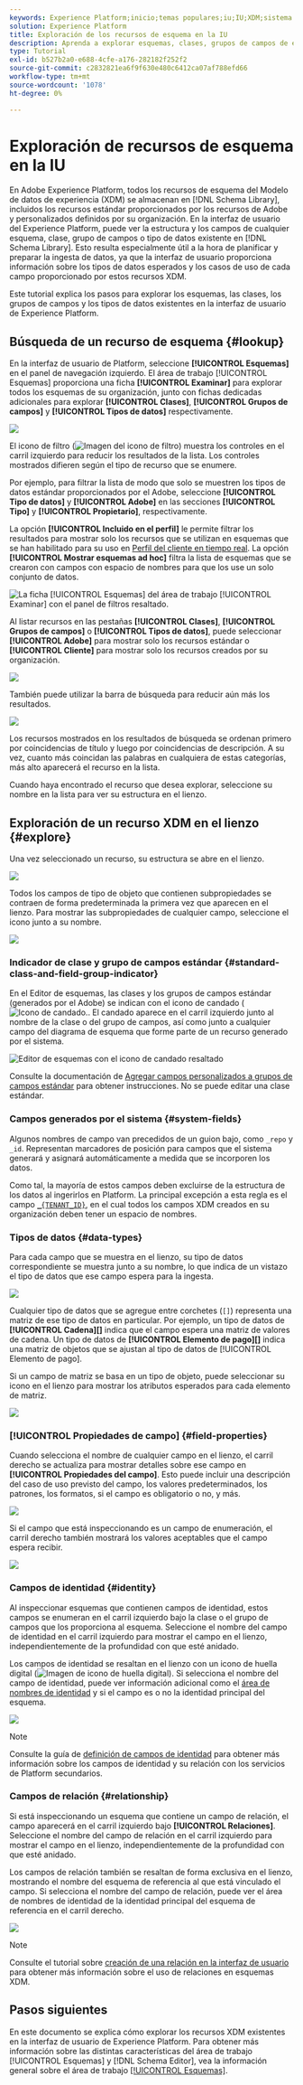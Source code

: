 ```yaml
---
keywords: Experience Platform;inicio;temas populares;iu;IU;XDM;sistema XDM;modelo de datos de experiencia;modelo de datos de experiencia;modelo de datos de experiencia;modelo de datos de experiencia;modelo de datos;explorar;clase;grupo de campos;tipo de datos;esquema;
solution: Experience Platform
title: Exploración de los recursos de esquema en la IU
description: Aprenda a explorar esquemas, clases, grupos de campos de esquema y tipos de datos existentes en la interfaz de usuario de Experience Platform.
type: Tutorial
exl-id: b527b2a0-e688-4cfe-a176-282182f252f2
source-git-commit: c2832821ea6f9f630e480c6412ca07af788efd66
workflow-type: tm+mt
source-wordcount: '1078'
ht-degree: 0%

---
```


# Exploración de recursos de esquema en la IU

En Adobe Experience Platform, todos los recursos de esquema del Modelo de datos de experiencia (XDM) se almacenan en [!DNL Schema Library], incluidos los recursos estándar proporcionados por los recursos de Adobe y personalizados definidos por su organización. En la interfaz de usuario del Experience Platform, puede ver la estructura y los campos de cualquier esquema, clase, grupo de campos o tipo de datos existente en [!DNL Schema Library]. Esto resulta especialmente útil a la hora de planificar y preparar la ingesta de datos, ya que la interfaz de usuario proporciona información sobre los tipos de datos esperados y los casos de uso de cada campo proporcionado por estos recursos XDM.

Este tutorial explica los pasos para explorar los esquemas, las clases, los grupos de campos y los tipos de datos existentes en la interfaz de usuario de Experience Platform.

## Búsqueda de un recurso de esquema {#lookup}

En la interfaz de usuario de Platform, seleccione **[!UICONTROL Esquemas]** en el panel de navegación izquierdo. El área de trabajo [!UICONTROL Esquemas] proporciona una ficha **[!UICONTROL Examinar]** para explorar todos los esquemas de su organización, junto con fichas dedicadas adicionales para explorar **[!UICONTROL Clases]**, **[!UICONTROL Grupos de campos]** y **[!UICONTROL Tipos de datos]** respectivamente.

![](../images/ui/explore/tabs.png)

El icono de filtro (![Imagen del icono de filtro](/help/images/icons/filter.png)) muestra los controles en el carril izquierdo para reducir los resultados de la lista. Los controles mostrados difieren según el tipo de recurso que se enumere.

Por ejemplo, para filtrar la lista de modo que solo se muestren los tipos de datos estándar proporcionados por el Adobe, seleccione **[!UICONTROL Tipo de datos]** y **[!UICONTROL Adobe]** en las secciones **[!UICONTROL Tipo]** y **[!UICONTROL Propietario]**, respectivamente.

La opción **[!UICONTROL Incluido en el perfil]** le permite filtrar los resultados para mostrar solo los recursos que se utilizan en esquemas que se han habilitado para su uso en [Perfil del cliente en tiempo real](../../profile/home.md). La opción **[!UICONTROL Mostrar esquemas ad hoc]** filtra la lista de esquemas que se crearon con campos con espacio de nombres para que los use un solo conjunto de datos.

![La ficha [!UICONTROL Esquemas] del área de trabajo [!UICONTROL Examinar] con el panel de filtros resaltado.](../images/ui/explore/filter.png)

Al listar recursos en las pestañas **[!UICONTROL Clases]**, **[!UICONTROL Grupos de campos]** o **[!UICONTROL Tipos de datos]**, puede seleccionar **[!UICONTROL Adobe]** para mostrar solo los recursos estándar o **[!UICONTROL Cliente]** para mostrar solo los recursos creados por su organización.

![](../images/ui/explore/filter-data-type.png)

También puede utilizar la barra de búsqueda para reducir aún más los resultados.

![](../images/ui/explore/search.png)

Los recursos mostrados en los resultados de búsqueda se ordenan primero por coincidencias de título y luego por coincidencias de descripción. A su vez, cuanto más coincidan las palabras en cualquiera de estas categorías, más alto aparecerá el recurso en la lista.

Cuando haya encontrado el recurso que desea explorar, seleccione su nombre en la lista para ver su estructura en el lienzo.

## Exploración de un recurso XDM en el lienzo {#explore}

Una vez seleccionado un recurso, su estructura se abre en el lienzo.

![](../images/ui/explore/canvas.png)

Todos los campos de tipo de objeto que contienen subpropiedades se contraen de forma predeterminada la primera vez que aparecen en el lienzo. Para mostrar las subpropiedades de cualquier campo, seleccione el icono junto a su nombre.

![](../images/ui/explore/field-expand.png)

### Indicador de clase y grupo de campos estándar {#standard-class-and-field-group-indicator}

En el Editor de esquemas, las clases y los grupos de campos estándar (generados por el Adobe) se indican con el icono de candado (![Icono de candado.](/help/images/icons/lock-closed.png). El candado aparece en el carril izquierdo junto al nombre de la clase o del grupo de campos, así como junto a cualquier campo del diagrama de esquema que forme parte de un recurso generado por el sistema.

![Editor de esquemas con el icono de candado resaltado](../images/ui/explore/schema-editor-padlock-icon.png)

Consulte la documentación de [Agregar campos personalizados a grupos de campos estándar](./resources/schemas.md) para obtener instrucciones. No se puede editar una clase estándar.

### Campos generados por el sistema {#system-fields}

Algunos nombres de campo van precedidos de un guion bajo, como `_repo` y `_id`. Representan marcadores de posición para campos que el sistema generará y asignará automáticamente a medida que se incorporen los datos.

Como tal, la mayoría de estos campos deben excluirse de la estructura de los datos al ingerirlos en Platform. La principal excepción a esta regla es el campo [`_{TENANT_ID}`](../api/getting-started.md#know-your-tenant_id), en el cual todos los campos XDM creados en su organización deben tener un espacio de nombres.

### Tipos de datos {#data-types}

Para cada campo que se muestra en el lienzo, su tipo de datos correspondiente se muestra junto a su nombre, lo que indica de un vistazo el tipo de datos que ese campo espera para la ingesta.

![](../images/ui/explore/data-types.png)

Cualquier tipo de datos que se agregue entre corchetes (`[]`) representa una matriz de ese tipo de datos en particular. Por ejemplo, un tipo de datos de **[!UICONTROL Cadena]\[]** indica que el campo espera una matriz de valores de cadena. Un tipo de datos de **[!UICONTROL Elemento de pago]\[]** indica una matriz de objetos que se ajustan al tipo de datos de [!UICONTROL Elemento de pago].

Si un campo de matriz se basa en un tipo de objeto, puede seleccionar su icono en el lienzo para mostrar los atributos esperados para cada elemento de matriz.

![](../images/ui/explore/array-type.png)

### [!UICONTROL Propiedades de campo] {#field-properties}

Cuando selecciona el nombre de cualquier campo en el lienzo, el carril derecho se actualiza para mostrar detalles sobre ese campo en **[!UICONTROL Propiedades del campo]**. Esto puede incluir una descripción del caso de uso previsto del campo, los valores predeterminados, los patrones, los formatos, si el campo es obligatorio o no, y más.

![](../images/ui/explore/field-properties.png)

Si el campo que está inspeccionando es un campo de enumeración, el carril derecho también mostrará los valores aceptables que el campo espera recibir.

![](../images/ui/explore/enum-field.png)

### Campos de identidad {#identity}

Al inspeccionar esquemas que contienen campos de identidad, estos campos se enumeran en el carril izquierdo bajo la clase o el grupo de campos que los proporciona al esquema. Seleccione el nombre del campo de identidad en el carril izquierdo para mostrar el campo en el lienzo, independientemente de la profundidad con que esté anidado.

Los campos de identidad se resaltan en el lienzo con un icono de huella digital (![Imagen de icono de huella digital](/help/images/icons/identity-service.png)). Si selecciona el nombre del campo de identidad, puede ver información adicional como el [área de nombres de identidad](../../identity-service/features/namespaces.md) y si el campo es o no la identidad principal del esquema.

![](../images/ui/explore/identity-field.png)

>[!NOTE]
>
>Consulte la guía de [definición de campos de identidad](./fields/identity.md) para obtener más información sobre los campos de identidad y su relación con los servicios de Platform secundarios.

### Campos de relación {#relationship}

Si está inspeccionando un esquema que contiene un campo de relación, el campo aparecerá en el carril izquierdo bajo **[!UICONTROL Relaciones]**. Seleccione el nombre del campo de relación en el carril izquierdo para mostrar el campo en el lienzo, independientemente de la profundidad con que esté anidado.

Los campos de relación también se resaltan de forma exclusiva en el lienzo, mostrando el nombre del esquema de referencia al que está vinculado el campo. Si selecciona el nombre del campo de relación, puede ver el área de nombres de identidad de la identidad principal del esquema de referencia en el carril derecho.

![](../images/ui/explore/relationship-field.png)

>[!NOTE]
>
>Consulte el tutorial sobre [creación de una relación en la interfaz de usuario](../tutorials/relationship-ui.md) para obtener más información sobre el uso de relaciones en esquemas XDM.

## Pasos siguientes

En este documento se explica cómo explorar los recursos XDM existentes en la interfaz de usuario de Experience Platform. Para obtener más información sobre las distintas características del área de trabajo [!UICONTROL Esquemas] y [!DNL Schema Editor], vea la información general sobre el área de trabajo [[!UICONTROL Esquemas]](./overview.md).
